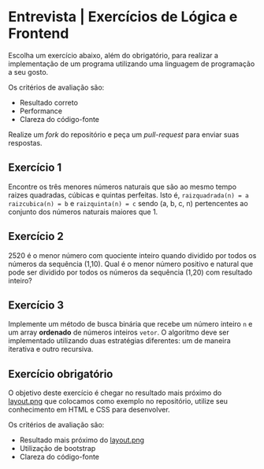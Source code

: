 # Entrevista | Exercícios de Lógica e Frontend
Escolha um exercício abaixo, além do obrigatório, para realizar a implementação de um programa utilizando uma linguagem de programação a seu gosto.

Os critérios de avaliação são:
- Resultado correto
- Performance
- Clareza do código-fonte

Realize um *fork* do repositório e peça um *pull-request* para enviar suas respostas.

## Exercício 1
Encontre os três menores números naturais que são ao mesmo tempo raizes quadradas, cúbicas e quintas perfeitas. Isto é, `raizquadrada(n) = a` `raizcubica(n) = b` e `raizquinta(n) = c` sendo (a, b, c, n) pertencentes ao conjunto dos números naturais maiores que 1.

## Exercício 2
2520 é o menor número com quociente inteiro quando dividido por todos os números da sequência (1,10). Qual é o menor número positivo e natural que pode ser dividido por todos os números da sequência (1,20) com resultado inteiro?

## Exercício 3
Implemente um método de busca binária que recebe um número inteiro `n` e um array **ordenado** de números inteiros `vetor`. O algoritmo deve ser implementado utilizando duas estratégias diferentes: um de maneira iterativa e outro recursiva.

## Exercício obrigatório
O objetivo deste exercício é chegar no resultado mais próximo do [layout.png](https://github.com/ContatoSeguro/interview-logic/blob/master/layout.png) que colocamos como exemplo no repositório, utilize seu conhecimento em HTML e CSS para desenvolver.

Os critérios de avaliação são:
- Resultado mais próximo do [layout.png](https://github.com/ContatoSeguro/interview-logic/blob/master/layout.png)
- Utilização de bootstrap
- Clareza do código-fonte
